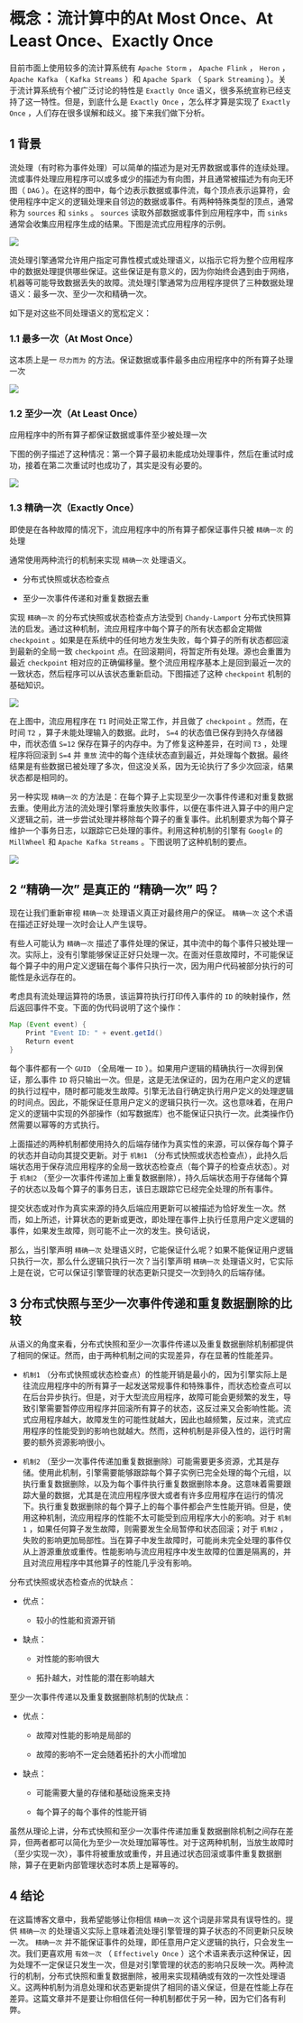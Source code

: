 # 概念：流计算中的At Most Once、At Least Once、Exactly Once

目前市面上使用较多的流计算系统有 `Apache Storm` ， `Apache Flink` ， `Heron` ， `Apache Kafka` （ `Kafka Streams` ）和 `Apache Spark` （ `Spark Streaming` ）。关于流计算系统有个被广泛讨论的特性是 `Exactly Once` 语义，很多系统宣称已经支持了这一特性。但是，到底什么是 `Exactly Once` ，怎么样才算是实现了 `Exactly Once` ，人们存在很多误解和歧义。接下来我们做下分析。

## 1 背景

流处理（有时称为事件处理）可以简单的描述为是对无界数据或事件的连续处理。流或事件处理应用程序可以或多或少的描述为有向图，并且通常被描述为有向无环图（ `DAG` ）。在这样的图中，每个边表示数据或事件流，每个顶点表示运算符，会使用程序中定义的逻辑处理来自邻边的数据或事件。有两种特殊类型的顶点，通常称为 `sources` 和 `sinks` 。 `sources` 读取外部数据或事件到应用程序中，而 `sinks` 通常会收集应用程序生成的结果。下图是流式应用程序的示例。

![](../../../assets/images/Flink/Flink基础知识/概念：流计算中的AtMostOnce、AtLeastOnce、ExactlyOnce_image_0.png)

流处理引擎通常允许用户指定可靠性模式或处理语义，以指示它将为整个应用程序中的数据处理提供哪些保证。这些保证是有意义的，因为你始终会遇到由于网络，机器等可能导致数据丢失的故障。流处理引擎通常为应用程序提供了三种数据处理语义：最多一次、至少一次和精确一次。

如下是对这些不同处理语义的宽松定义：

### 1.1 最多一次（At Most Once）

这本质上是一 `尽力而为` 的方法。保证数据或事件最多由应用程序中的所有算子处理一次

![](../../../assets/images/Flink/Flink基础知识/概念：流计算中的AtMostOnce、AtLeastOnce、ExactlyOnce_image_1.png)

### 1.2 至少一次（At Least Once）

应用程序中的所有算子都保证数据或事件至少被处理一次

下图的例子描述了这种情况：第一个算子最初未能成功处理事件，然后在重试时成功，接着在第二次重试时也成功了，其实是没有必要的。

![](../../../assets/images/Flink/Flink基础知识/概念：流计算中的AtMostOnce、AtLeastOnce、ExactlyOnce_image_2.png)

### 1.3 精确一次（Exactly Once）

即使是在各种故障的情况下，流应用程序中的所有算子都保证事件只被 `精确一次` 的处理

通常使用两种流行的机制来实现 `精确一次` 处理语义。

* 分布式快照或状态检查点

* 至少一次事件传递和对重复数据去重

实现 `精确一次` 的分布式快照或状态检查点方法受到 `Chandy-Lamport` 分布式快照算法的启发。通过这种机制，流应用程序中每个算子的所有状态都会定期做 `checkpoint` 。如果是在系统中的任何地方发生失败，每个算子的所有状态都回滚到最新的全局一致 `checkpoint` 点。在回滚期间，将暂定所有处理。源也会重置为最近 `checkpoint` 相对应的正确偏移量。整个流应用程序基本上是回到最近一次的一致状态，然后程序可以从该状态重新启动。下图描述了这种 `checkpoint` 机制的基础知识。

![](../../../assets/images/Flink/Flink基础知识/概念：流计算中的AtMostOnce、AtLeastOnce、ExactlyOnce_image_3.png)

在上图中，流应用程序在 `T1` 时间处正常工作，并且做了 `checkpoint` 。然而，在时间 `T2` ，算子未能处理输入的数据。此时， `S=4` 的状态值已保存到持久存储器中，而状态值 `S=12` 保存在算子的内存中。为了修复这种差异，在时间 `T3` ，处理程序将回滚到 `S=4` 并 `重放` 流中的每个连续状态直到最近，并处理每个数据。最终结果是有些数据已被处理了多次，但这没关系，因为无论执行了多少次回滚，结果状态都是相同的。

另一种实现 `精确一次` 的方法是：在每个算子上实现至少一次事件传递和对重复数据去重。使用此方法的流处理引擎将重放失败事件，以便在事件进入算子中的用户定义逻辑之前，进一步尝试处理并移除每个算子的重复事件。此机制要求为每个算子维护一个事务日志，以跟踪它已处理的事件。利用这种机制的引擎有 `Google` 的 `MillWheel` 和 `Apache Kafka Streams` 。下图说明了这种机制的要点。

![](../../../assets/images/Flink/Flink基础知识/概念：流计算中的AtMostOnce、AtLeastOnce、ExactlyOnce_image_4.png)

## 2  “精确一次” 是真正的 “精确一次” 吗？

现在让我们重新审视 `精确一次` 处理语义真正对最终用户的保证。 `精确一次` 这个术语在描述正好处理一次时会让人产生误导。

有些人可能认为 `精确一次` 描述了事件处理的保证，其中流中的每个事件只被处理一次。实际上，没有引擎能够保证正好只处理一次。在面对任意故障时，不可能保证每个算子中的用户定义逻辑在每个事件只执行一次，因为用户代码被部分执行的可能性是永远存在的。

考虑具有流处理运算符的场景，该运算符执行打印传入事件的 `ID` 的映射操作，然后返回事件不变。下面的伪代码说明了这个操作：

```java
Map (Event event) {
    Print "Event ID: " + event.getId()
    Return event
}
```

每个事件都有一个 `GUID` （全局唯一 `ID` ）。如果用户逻辑的精确执行一次得到保证，那么事件 `ID` 将只输出一次。但是，这是无法保证的，因为在用户定义的逻辑的执行过程中，随时都可能发生故障。引擎无法自行确定执行用户定义的处理逻辑的时间点。因此，不能保证任意用户定义的逻辑只执行一次。这也意味着，在用户定义的逻辑中实现的外部操作（如写数据库）也不能保证只执行一次。此类操作仍然需要以幂等的方式执行。

上面描述的两种机制都使用持久的后端存储作为真实性的来源，可以保存每个算子的状态并自动向其提交更新。对于 `机制1` （分布式快照或状态检查点），此持久后端状态用于保存流应用程序的全局一致状态检查点（每个算子的检查点状态）。对于 `机制2` （至少一次事件传递加上重复数据删除），持久后端状态用于存储每个算子的状态以及每个算子的事务日志，该日志跟踪它已经完全处理的所有事件。

提交状态或对作为真实来源的持久后端应用更新可以被描述为恰好发生一次。然而，如上所述，计算状态的更新或更改，即处理在事件上执行任意用户定义逻辑的事件，如果发生故障，则可能不止一次的发生。换句话说，

那么，当引擎声明 `精确一次` 处理语义时，它能保证什么呢？如果不能保证用户逻辑只执行一次，那么什么逻辑只执行一次？当引擎声明 `精确一次` 处理语义时，它实际上是在说，它可以保证引擎管理的状态更新只提交一次到持久的后端存储。

## 3 分布式快照与至少一次事件传递和重复数据删除的比较

从语义的角度来看，分布式快照和至少一次事件传递以及重复数据删除机制都提供了相同的保证。然而，由于两种机制之间的实现差异，存在显著的性能差异。

* `机制1` （分布式快照或状态检查点）的性能开销是最小的，因为引擎实际上是往流应用程序中的所有算子一起发送常规事件和特殊事件，而状态检查点可以在后台异步执行。但是，对于大型流应用程序，故障可能会更频繁的发生，导致引擎需要暂停应用程序并回滚所有算子的状态，这反过来又会影响性能。流式应用程序越大，故障发生的可能性就越大，因此也越频繁，反过来，流式应用程序的性能受到的影响也就越大。然而，这种机制是非侵入性的，运行时需要的额外资源影响很小。

* `机制2` （至少一次事件传递加重复数据删除）可能需要更多资源，尤其是存储。使用此机制，引擎需要能够跟踪每个算子实例已完全处理的每个元组，以执行重复数据删除，以及为每个事件执行重复数据删除本身。这意味着需要跟踪大量的数据，尤其是在流应用程序很大或者有许多应用程序在运行的情况下。执行重复数据删除的每个算子上的每个事件都会产生性能开销。但是，使用这种机制，流应用程序的性能不太可能受到应用程序大小的影响。对于 `机制1` ，如果任何算子发生故障，则需要发生全局暂停和状态回滚；对于 `机制2` ，失败的影响更加局部性。当在算子中发生故障时，可能尚未完全处理的事件仅从上游源重放或重传。性能影响与流应用程序中发生故障的位置是隔离的，并且对流应用程序中其他算子的性能几乎没有影响。

分布式快照或状态检查点的优缺点：

* 优点：

    * 较小的性能和资源开销

* 缺点：

    * 对性能的影响很大

    * 拓扑越大，对性能的潜在影响越大

至少一次事件传递以及重复数据删除机制的优缺点：

* 优点：

    * 故障对性能的影响是局部的

    * 故障的影响不一定会随着拓扑的大小而增加

* 缺点：

    * 可能需要大量的存储和基础设施来支持

    * 每个算子的每个事件的性能开销

虽然从理论上讲，分布式快照和至少一次事件传递加重复数据删除机制之间存在差异，但两者都可以简化为至少一次处理加幂等性。对于这两种机制，当放生故障时（至少实现一次），事件将被重放或重传，并且通过状态回滚或事件重复数据删除，算子在更新内部管理状态时本质上是幂等的。

## 4 结论

在这篇博客文章中，我希望能够让你相信 `精确一次` 这个词是非常具有误导性的。提供 `精确一次` 的处理语义实际上意味着流处理引擎管理的算子状态的不同更新只反映一次。 `精确一次` 并不能保证事件的处理，即任意用户定义逻辑的执行，只会发生一次。我们更喜欢用 `有效一次` （ `Effectively Once` ）这个术语来表示这种保证，因为处理不一定保证只发生一次，但是对引擎管理的状态的影响只反映一次。两种流行的机制，分布式快照和重复数据删除，被用来实现精确或有效的一次性处理语义。这两种机制为消息处理和状态更新提供了相同的语义保证，但是在性能上存在差异。这篇文章并不是要让你相信任何一种机制都优于另一种，因为它们各有利弊。
